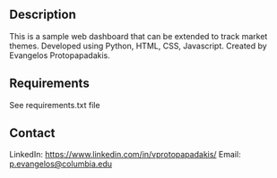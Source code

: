 ## Description
This is a sample web dashboard that can be extended to track market themes. Developed using Python, HTML, CSS, Javascript. 
Created by Evangelos Protopapadakis.

## Requirements
See requirements.txt file

## Contact
LinkedIn: https://www.linkedin.com/in/vprotopapadakis/
Email: p.evangelos@columbia.edu

